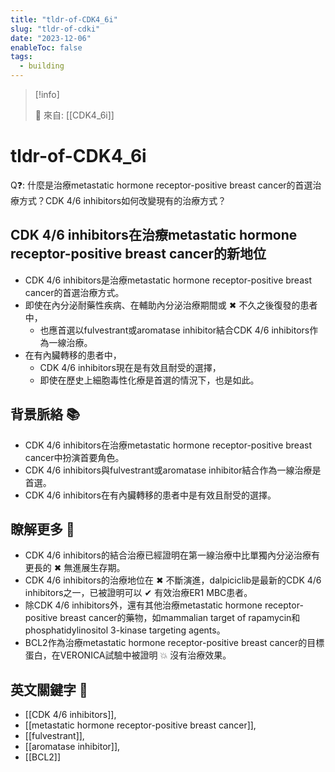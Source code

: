 ```yaml
---
title: "tldr-of-CDK4_6i"
slug: "tldr-of-cdki"
date: "2023-12-06"
enableToc: false
tags:
  - building
---
```


> [!info]
>
> 🌱 來自: [[CDK4_6i]]

# tldr-of-CDK4_6i

Q❓: 什麼是治療metastatic hormone receptor-positive breast cancer的首選治療方式？CDK 4/6 inhibitors如何改變現有的治療方式？

## CDK 4/6 inhibitors在治療metastatic hormone receptor-positive breast cancer的新地位

- CDK 4/6 inhibitors是治療metastatic hormone receptor-positive breast cancer的首選治療方式。
- 即使在內分泌耐藥性疾病、在輔助內分泌治療期間或 ✖ 不久之後復發的患者中，
  - 也應首選以fulvestrant或aromatase inhibitor結合CDK 4/6 inhibitors作為一線治療。
- 在有內臟轉移的患者中，
  - CDK 4/6 inhibitors現在是有效且耐受的選擇，
  - 即使在歷史上細胞毒性化療是首選的情況下，也是如此。

## 背景脈絡 📚

- CDK 4/6 inhibitors在治療metastatic hormone receptor-positive breast cancer中扮演首要角色。
- CDK 4/6 inhibitors與fulvestrant或aromatase inhibitor結合作為一線治療是首選。
- CDK 4/6 inhibitors在有內臟轉移的患者中是有效且耐受的選擇。

## 瞭解更多 🔗

- CDK 4/6 inhibitors的結合治療已經證明在第一線治療中比單獨內分泌治療有更長的 ✖ 無進展生存期。
- CDK 4/6 inhibitors的治療地位在 ✖ 不斷演進，dalpiciclib是最新的CDK 4/6 inhibitors之一，已被證明可以 ✔ 有效治療ER1 MBC患者。
- 除CDK 4/6 inhibitors外，還有其他治療metastatic hormone receptor-positive breast cancer的藥物，如mammalian target of rapamycin和phosphatidylinositol 3-kinase targeting agents。
- BCL2作為治療metastatic hormone receptor-positive breast cancer的目標蛋白，在VERONICA試驗中被證明 💥 沒有治療效果。

## 英文關鍵字 🔑

- [[CDK 4/6 inhibitors]],
- [[metastatic hormone receptor-positive breast cancer]],
- [[fulvestrant]],
- [[aromatase inhibitor]],
- [[BCL2]]
